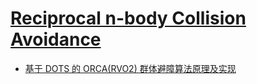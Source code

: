 # [Reciprocal n-body Collision Avoidance](https://gamma.cs.unc.edu/ORCA/publications/ORCA.pdf)

- [基于 DOTS 的 ORCA(RVO2) 群体避障算法原理及实现](https://zhuanlan.zhihu.com/p/669426124)
